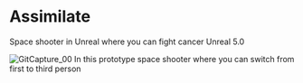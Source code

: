 # Assimilate
Space shooter in Unreal where you can fight cancer
Unreal 5.0

![GitCapture_00](https://user-images.githubusercontent.com/22080463/187018625-c0770d7e-a53f-4d16-8e61-dca33ead662e.PNG)
In this prototype space shooter where you can switch from first to third person
